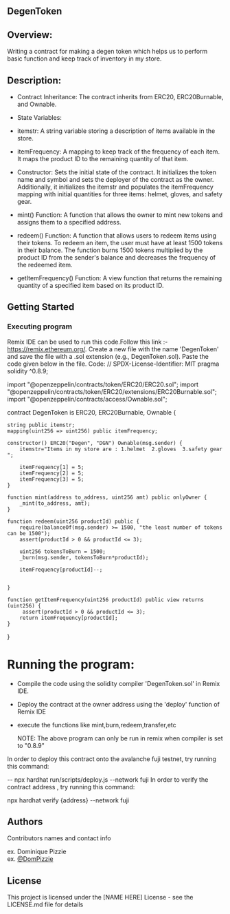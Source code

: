 ## DegenToken

## Overview:
Writing a contract for making a degen token which helps us to perform basic function and keep track of inventory in my store.

## Description:
- Contract Inheritance: The contract inherits from ERC20, ERC20Burnable, and Ownable.

- State Variables:

- itemstr: A string variable storing a description of items available in the store.
- itemFrequency: A mapping to keep track of the frequency of each item. It maps the product ID to the remaining quantity of that item.
- Constructor: Sets the initial state of the contract. It initializes the token name and symbol and sets the deployer of the contract as the owner. Additionally, it initializes the itemstr and populates the itemFrequency mapping with initial quantities for three items: helmet, gloves, and safety gear.

- mint() Function: A function that allows the owner to mint new tokens and assigns them to a specified address.

- redeem() Function: A function that allows users to redeem items using their tokens. To redeem an item, the user must have at least 1500 tokens in their balance. The function burns 1500 tokens multiplied by the product ID from the sender's balance and decreases the frequency of the redeemed item.

- getItemFrequency() Function: A view function that returns the remaining quantity of a specified item based on its product ID.

## Getting Started

### Executing program
Remix IDE can be used to run this code.Follow this link :- https://remix.ethereum.org/.
Create a new file with the name 'DegenToken' and save the file with a .sol extension (e.g., DegenToken.sol). Paste the code given below in the file.
Code: 
// SPDX-License-Identifier: MIT
pragma solidity ^0.8.9;

import "@openzeppelin/contracts/token/ERC20/ERC20.sol";
import "@openzeppelin/contracts/token/ERC20/extensions/ERC20Burnable.sol";
import "@openzeppelin/contracts/access/Ownable.sol";

contract DegenToken is ERC20, ERC20Burnable, Ownable {
    
    string public itemstr;
    mapping(uint256 => uint256) public itemFrequency;

    constructor() ERC20("Degen", "DGN") Ownable(msg.sender) {
        itemstr="Items in my store are : 1.helmet  2.gloves  3.safety gear ";

        itemFrequency[1] = 5; 
        itemFrequency[2] = 5; 
        itemFrequency[3] = 5; 
    }

    function mint(address to_address, uint256 amt) public onlyOwner {
        _mint(to_address, amt);
    }

    function redeem(uint256 productId) public {
        require(balanceOf(msg.sender) >= 1500, "the least number of tokens can be 1500");
        assert(productId > 0 && productId <= 3); 

        uint256 tokensToBurn = 1500;
        _burn(msg.sender, tokensToBurn*productId);

        itemFrequency[productId]--;

   
    }

    function getItemFrequency(uint256 productId) public view returns (uint256) {
         assert(productId > 0 && productId <= 3); 
        return itemFrequency[productId];
    }
}


# Running the program:
- Compile the code using the solidity compiler 'DegenToken.sol' in Remix IDE.
- Deploy the contract at the owner address using the 'deploy' function of Remix IDE
- execute the functions like mint,burn,redeem,transfer,etc

  NOTE: The above program can only be run in remix when compiler is set to "0.8.9" 

In order to deploy this contract onto the avalanche fuji testnet, try running this command:

-- npx hardhat run/scripts/deploy.js --network fuji
In order to verify the contract address , try running this command:

npx hardhat verify {address} --network fuji

## Authors

Contributors names and contact info

ex. Dominique Pizzie  
ex. [@DomPizzie](https://twitter.com/dompizzie)


## License

This project is licensed under the [NAME HERE] License - see the LICENSE.md file for details
